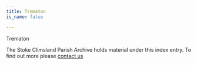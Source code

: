 ```yaml
---
title: Trematon
is_name: false

---
```


Trematon


The Stoke Climsland Parish Archive holds material under this index entry. To find out more please [contact us](/contact/)
